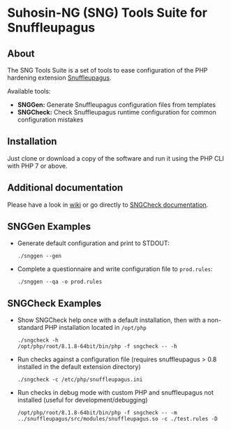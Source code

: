 # Suhosin-NG (SNG) Tools Suite for Snuffleupagus

## About

The SNG Tools Suite is a set of tools to ease configuration of the PHP hardening extension [Snuffleupagus](https://github.com/sektioneins/snuffleupagus).

Available tools:

* **SNGGen:** Generate Snuffleupagus configuration files from templates
* **SNGCheck:** Check Snuffleupagus runtime configuration for common configuration mistakes

## Installation

Just clone or download a copy of the software and run it using the PHP CLI with PHP 7 or above.

## Additional documentation
Please have a look in [wiki](https://github.com/sektioneins/sng-tools/wiki) or go directly to [SNGCheck documentation](https://github.com/sektioneins/sng-tools/wiki/SNGCheck).

## SNGGen Examples

* Generate default configuration and print to STDOUT:

  ```
  ./snggen --gen
  ```

* Complete a questionnaire and write configuration file to `prod.rules`:

  ```
  ./snggen --qa -o prod.rules
  ```

## SNGCheck Examples

* Show SNGCheck help once with a default installation, then with a non-standard PHP installation located in `/opt/php`

  ```
  ./sngcheck -h
  /opt/php/root/8.1.8-64bit/bin/php -f sngcheck -- -h
  ```

* Run checks against a configuration file (requires snuffleupagus > 0.8 installed in the default extension directory)

  ```
  ./sngcheck -c /etc/php/snuffleupagus.ini
  ```

* Run checks in debug mode with custom PHP and snuffleupagus not installed (useful for development/debugging)

  ```
  /opt/php/root/8.1.8-64bit/bin/php -f sngcheck -- -m ../snuffleupagus/src/modules/snuffleupagus.so -c ./test.rules -D
  ```
